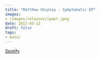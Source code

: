 ```yaml
---
title: "Matthew Shipley - Symptomatic EP"
images:
- /images/releases/sympt.jpeg
date: 2017-05-13
draft: false
tags:
- music
---
```

<a href="https://open.spotify.com/album/3HdIcI41HWhoeOUFLdCKiA?si=oSaudQw3TR-j237yYCGD5g">Spotify</a>

